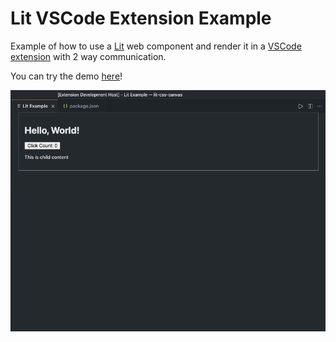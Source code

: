 # Lit VSCode Extension Example

Example of how to use a [Lit](https://lit.dev) web component and render it in a [VSCode extension](https://code.visualstudio.com/api/extension-guides/webview) with 2 way communication.

You can try the demo [here](https://rodydavis.github.io/lit-vscode-extension/)!

![](/screenshot.png)

